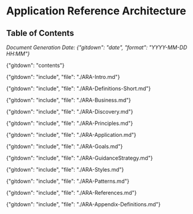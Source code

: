# Application Reference Architecture


## Table of Contents
*Document Generation Date: {"gitdown": "date", "format": "YYYY-MM-DD HH:MM"}*

{"gitdown": "contents"}

{"gitdown": "include", "file": "./ARA-Intro.md"}

{"gitdown": "include", "file": "./ARA-Definitions-Short.md"}

{"gitdown": "include", "file": "./ARA-Business.md"}

{"gitdown": "include", "file": "./ARA-Discovery.md"}

{"gitdown": "include", "file": "./ARA-Principles.md"}

{"gitdown": "include", "file": "./ARA-Application.md"}

{"gitdown": "include", "file": "./ARA-Goals.md"}

{"gitdown": "include", "file": "./ARA-GuidanceStrategy.md"}

{"gitdown": "include", "file": "./ARA-Styles.md"}

{"gitdown": "include", "file": "./ARA-Patterns.md"}

{"gitdown": "include", "file": "./ARA-References.md"}

{"gitdown": "include", "file": "./ARA-Appendix-Definitions.md"}
